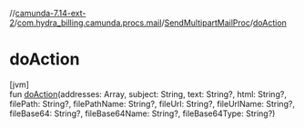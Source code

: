 //[camunda-7.14-ext-2](../../../index.md)/[com.hydra_billing.camunda.procs.mail](../index.md)/[SendMultipartMailProc](index.md)/[doAction](do-action.md)

# doAction

[jvm]\
fun [doAction](do-action.md)(addresses: Array<String>, subject: String, text: String?, html: String?, filePath: String?, filePathName: String?, fileUrl: String?, fileUrlName: String?, fileBase64: String?, fileBase64Name: String?, fileBase64Type: String?)
